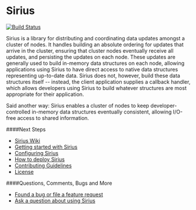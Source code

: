 # Sirius

[![Build Status](https://travis-ci.org/Comcast/sirius.svg?branch=master)](https://travis-ci.org/Comcast/sirius)

Sirius is a library for distributing and coordinating data updates
amongst a cluster of nodes. It handles building an absolute ordering
for updates that arrive in the cluster, ensuring that cluster nodes
eventually receive all updates, and persisting the updates on each
node. These updates are generally used to build in-memory data
structures on each node, allowing applications using Sirius to have
direct access to native data structures representing up-to-date data.
Sirius does not, however, build these data structures
itself -- instead, the client application supplies a callback handler,
which allows developers using Sirius to build whatever structures are
most appropriate for their application.

Said another way: Sirius enables a cluster of nodes to keep
developer-controlled in-memory data structures eventually consistent,
allowing I/O-free access to shared information.

####Next Steps
* [Sirius Wiki](https://github.com/Comcast/sirius/wiki)
* [Getting started with Sirius](https://github.com/Comcast/sirius/wiki/Getting+started+with+Sirius)
* [Configuring Sirius](https://github.com/Comcast/sirius/wiki/Configuring+Sirius)
* [How to deploy Sirius](https://github.com/Comcast/sirius/wiki/How+to+deploy+Sirius)
* [Contributing Guidelines](https://github.com/Comcast/sirius/blob/master/CONTRIBUTING.md)
* [License](https://github.com/Comcast/sirius/blob/master/LICENSE)

####Questions, Comments, Bugs and More
* [Found a bug or file a feature request](https://github.com/Comcast/sirius/issues)
* [Ask a question about using Sirius](http://stackoverflow.com/search?tab=newest&q=sirius)